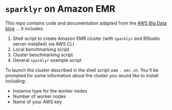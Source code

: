 # `sparklyr` on Amazon EMR

This repo contains code and documentation adapted from the [AWS Big Data blog](https://aws.amazon.com/blogs/big-data/running-sparklyr-rstudios-r-interface-to-spark-on-amazon-emr/) ... it includes:

1. Shell script to create Amazon EMR cluster (with `sparklyr` and RStudio server installed) via AWS CLI 
2. Local benchmarking script
3. Cluster benchmarking script
4. General `sparklyr` example script

To launch the cluster described in the shell script use `. emr.sh`. You'll be prompted for some information about the cluster you would like to install including:

- Instance type for the worker nodes
- Number of worker nodes
- Name of your AWS key

